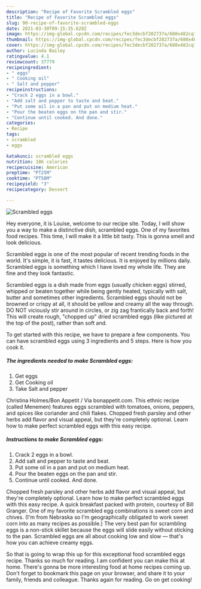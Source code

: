 ```yaml
---
description: "Recipe of Favorite Scrambled eggs"
title: "Recipe of Favorite Scrambled eggs"
slug: 90-recipe-of-favorite-scrambled-eggs
date: 2021-03-30T09:15:35.628Z
image: https://img-global.cpcdn.com/recipes/fec3decbf202737a/680x482cq70/scrambled-eggs-recipe-main-photo.jpg
thumbnail: https://img-global.cpcdn.com/recipes/fec3decbf202737a/680x482cq70/scrambled-eggs-recipe-main-photo.jpg
cover: https://img-global.cpcdn.com/recipes/fec3decbf202737a/680x482cq70/scrambled-eggs-recipe-main-photo.jpg
author: Lucinda Bailey
ratingvalue: 4.1
reviewcount: 37779
recipeingredient:
- " eggs"
- " Cooking oil"
- " Salt and pepper"
recipeinstructions:
- "Crack 2 eggs in a bowl."
- "Add salt and pepper to taste and beat."
- "Put some oil in a pan and put on medium heat."
- "Pour the beaten eggs on the pan and stir."
- "Continue until cooked. And done."
categories:
- Recipe
tags:
- scrambled
- eggs

katakunci: scrambled eggs 
nutrition: 186 calories
recipecuisine: American
preptime: "PT25M"
cooktime: "PT58M"
recipeyield: "3"
recipecategory: Dessert

---
```



![Scrambled eggs](https://img-global.cpcdn.com/recipes/fec3decbf202737a/680x482cq70/scrambled-eggs-recipe-main-photo.jpg)

Hey everyone, it is Louise, welcome to our recipe site. Today, I will show you a way to make a distinctive dish, scrambled eggs. One of my favorites food recipes. This time, I will make it a little bit tasty. This is gonna smell and look delicious.

Scrambled eggs is one of the most popular of recent trending foods in the world. It's simple, it is fast, it tastes delicious. It is enjoyed by millions daily. Scrambled eggs is something which I have loved my whole life. They are fine and they look fantastic.

Scrambled eggs is a dish made from eggs (usually chicken eggs) stirred, whipped or beaten together while being gently heated, typically with salt, butter and sometimes other ingredients. Scrambled eggs should not be browned or crispy at all, it should be yellow and creamy all the way through. DO NOT viciously stir around in circles, or zig zag frantically back and forth! This will create rough, &#34;chopped up&#34; dried scrambled eggs (like pictured at the top of the post), rather than soft and.


To get started with this recipe, we have to prepare a few components. You can have scrambled eggs using 3 ingredients and 5 steps. Here is how you cook it.

<!--inarticleads1-->

##### The ingredients needed to make Scrambled eggs:

1. Get  eggs
1. Get  Cooking oil
1. Take  Salt and pepper


Christina Holmes/Bon Appetit / Via bonappetit.com. This ethnic recipe (called Menemen) features eggs scrambled with tomatoes, onions, peppers, and spices like coriander and chili flakes. Chopped fresh parsley and other herbs add flavor and visual appeal, but they&#39;re completely optional. Learn how to make perfect scrambled eggs with this easy recipe. 

<!--inarticleads2-->

##### Instructions to make Scrambled eggs:

1. Crack 2 eggs in a bowl.
1. Add salt and pepper to taste and beat.
1. Put some oil in a pan and put on medium heat.
1. Pour the beaten eggs on the pan and stir.
1. Continue until cooked. And done.


Chopped fresh parsley and other herbs add flavor and visual appeal, but they&#39;re completely optional. Learn how to make perfect scrambled eggs with this easy recipe. A quick breakfast packed with protein, courtesy of Bill Granger. One of my favorite scrambled egg combinations is sweet corn and chives. (I&#39;m from Nebraska so I&#39;m geographically obligated to work sweet corn into as many recipes as possible.) The very best pan for scrambling eggs is a non-stick skillet because the eggs will slide easily without sticking to the pan. Scrambled eggs are all about cooking low and slow — that&#39;s how you can achieve creamy eggs. 

So that is going to wrap this up for this exceptional food scrambled eggs recipe. Thanks so much for reading. I am confident you can make this at home. There's gonna be more interesting food at home recipes coming up. Don't forget to bookmark this page on your browser, and share it to your family, friends and colleague. Thanks again for reading. Go on get cooking!
